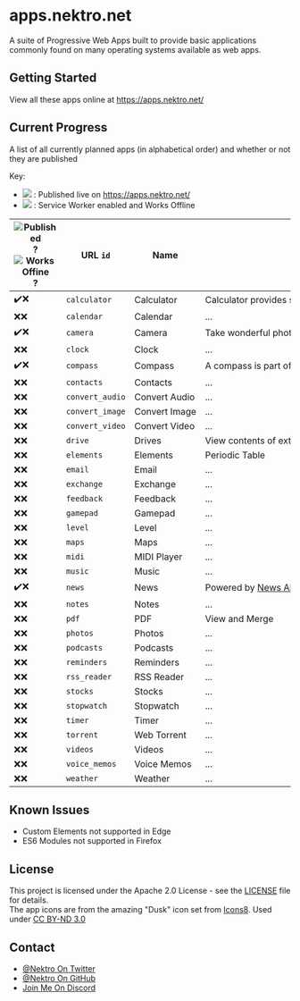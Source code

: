 [pub]: https://png.icons8.com/color/24/000000/domain.png
[swe]: https://png.icons8.com/color/24/000000/wifi-off.png

# apps.nektro.net
A suite of Progressive Web Apps built to provide basic applications commonly found on many operating systems available as web apps.

## Getting Started
View all these apps online at https://apps.nektro.net/

## Current Progress
A list of all currently planned apps (in alphabetical order) and whether or not they are published

Key:
- ![][pub] : Published live on https://apps.nektro.net/
- ![][swe] : Service Worker enabled and Works Offline

<style>
td { white-space:nowrap; }
</style>

| ![Published][pub]? ![Works Offine][swe]? | URL `id` | Name | Description |
| ---------- | ---- | ---- | ----------- |
| ✔️❌ | `calculator`    | Calculator    | Calculator provides simple mathematical functions in a beautiful web app. |
| ❌❌ | `calendar`      | Calendar      | ... |
| ✔️❌ | `camera`        | Camera        | Take wonderful photos right from the web. |
| ❌❌ | `clock`         | Clock         | ... |
| ✔️❌ | `compass`       | Compass       | A compass is part of the essential outdoors toolkit. With this web app, you can now have one. |
| ❌❌ | `contacts`      | Contacts      | ... |
| ❌❌ | `convert_audio` | Convert Audio | ... |
| ❌❌ | `convert_image` | Convert Image | ... |
| ❌❌ | `convert_video` | Convert Video | ... |
| ❌❌ | `drive`         | Drives        | View contents of external drives (flash drives, sd cards, etc) |
| ❌❌ | `elements`      | Elements      | Periodic Table |
| ❌❌ | `email`         | Email         | ... |
| ❌❌ | `exchange`      | Exchange      | ... |
| ❌❌ | `feedback`      | Feedback      | ... |
| ❌❌ | `gamepad`       | Gamepad       | ... |
| ❌❌ | `level`         | Level         | ... |
| ❌❌ | `maps`          | Maps          | ... |
| ❌❌ | `midi`          | MIDI Player   | ... |
| ❌❌ | `music`         | Music         | ... |
| ✔️❌ | `news`          | News          | Powered by [News API](https://newsapi.org/). Get breaking news headlines, and search for articles from over 5,000 news sources and blogs. |
| ❌❌ | `notes`         | Notes         | ... |
| ❌❌ | `pdf`           | PDF           | View and Merge |
| ❌❌ | `photos`        | Photos        | ... |
| ❌❌ | `podcasts`      | Podcasts      | ... |
| ❌❌ | `reminders`     | Reminders     | ... |
| ❌❌ | `rss_reader`    | RSS Reader    | ... |
| ❌❌ | `stocks`        | Stocks        | ... |
| ❌❌ | `stopwatch`     | Stopwatch     | ... |
| ❌❌ | `timer`         | Timer         | ... |
| ❌❌ | `torrent`       | Web Torrent   | ... |
| ❌❌ | `videos`        | Videos        | ... |
| ❌❌ | `voice_memos`   | Voice Memos   | ... |
| ❌❌ | `weather`       | Weather       | ... |

## Known Issues
- Custom Elements not supported in Edge
- ES6 Modules not supported in Firefox

## License
This project is licensed under the Apache 2.0 License - see the [LICENSE](LICENSE) file for details.  
The app icons are from the amazing "Dusk" icon set from [Icons8](https://icons8.com/). Used under [CC BY-ND 3.0](https://creativecommons.org/licenses/by-nd/3.0/)

## Contact
- [@Nektro On Twitter](https://twitter.com/Nektro)
- [@Nektro On GitHub](https://github.com/Nektro)
- [Join Me On Discord](https://discord.gg/beUGrGk)
